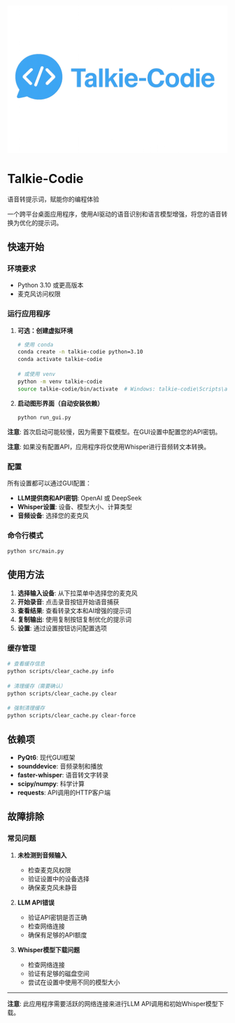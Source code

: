 ![Talkie-Codie Banner](assets/images/Banner.png)

# Talkie-Codie
语音转提示词，赋能你的编程体验


一个跨平台桌面应用程序，使用AI驱动的语音识别和语言模型增强，将您的语音转换为优化的提示词。

## 快速开始

### 环境要求
- Python 3.10 或更高版本
- 麦克风访问权限

### 运行应用程序

1. **可选：创建虚拟环境**
   ```bash
   # 使用 conda
   conda create -n talkie-codie python=3.10
   conda activate talkie-codie
   
   # 或使用 venv
   python -m venv talkie-codie
   source talkie-codie/bin/activate  # Windows: talkie-codie\Scripts\activate
   ```

2. **启动图形界面（自动安装依赖）**
   ```bash
   python run_gui.py
   ```

**注意**: 首次启动可能较慢，因为需要下载模型。在GUI设置中配置您的API密钥。

**注意**: 如果没有配置API，应用程序将仅使用Whisper进行音频转文本转换。

### 配置

所有设置都可以通过GUI配置：
- **LLM提供商和API密钥**: OpenAI 或 DeepSeek
- **Whisper设置**: 设备、模型大小、计算类型
- **音频设备**: 选择您的麦克风

### 命令行模式
```bash
python src/main.py
```

## 使用方法

1. **选择输入设备**: 从下拉菜单中选择您的麦克风
2. **开始录音**: 点击录音按钮开始语音捕获
3. **查看结果**: 查看转录文本和AI增强的提示词
4. **复制输出**: 使用复制按钮复制优化的提示词
5. **设置**: 通过设置按钮访问配置选项

### 缓存管理

```bash
# 查看缓存信息
python scripts/clear_cache.py info

# 清理缓存（需要确认）
python scripts/clear_cache.py clear

# 强制清理缓存
python scripts/clear_cache.py clear-force
```

## 依赖项

- **PyQt6**: 现代GUI框架
- **sounddevice**: 音频录制和播放
- **faster-whisper**: 语音转文字转录
- **scipy/numpy**: 科学计算
- **requests**: API调用的HTTP客户端

## 故障排除

### 常见问题

1. **未检测到音频输入**
   - 检查麦克风权限
   - 验证设置中的设备选择
   - 确保麦克风未静音

2. **LLM API错误**
   - 验证API密钥是否正确
   - 检查网络连接
   - 确保有足够的API额度

3. **Whisper模型下载问题**
   - 检查网络连接
   - 验证有足够的磁盘空间
   - 尝试在设置中使用不同的模型大小

---

**注意**: 此应用程序需要活跃的网络连接来进行LLM API调用和初始Whisper模型下载。 